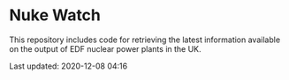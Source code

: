 # Nuke Watch

This repository includes code for retrieving the latest information available on the output of EDF nuclear power plants in the UK.

Last updated: 2020-12-08 04:16